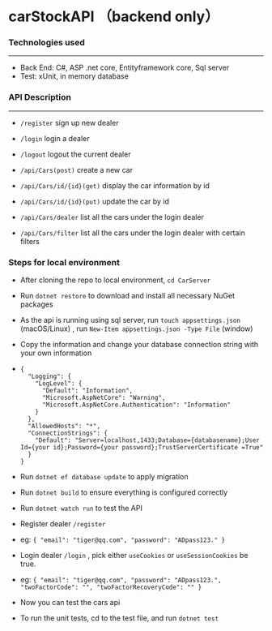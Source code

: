 # carStockAPI （backend only）

### **Technologies used**

---

- Back End: C#, ASP .net core, Entityframework core, Sql server
- Test: xUnit, in memory database

### **API Description**

---

- `/register` sign up new dealer
- `/login` login a dealer
- `/logout` logout the current dealer

- `/api/Cars(post)` create a new car
- `/api/Cars/id/{id}(get)` display the car information by id
- `/api/Cars/id/{id}(put)` update the car by id
- `/api/Cars/dealer` list all the cars under the login dealer
- `/api/Cars/filter` list all the cars under the login dealer with certain filters

### **Steps for local environment**

- After cloning the repo to local environment, `cd CarServer`
- Run `dotnet restore` to download and install all necessary NuGet packages
- As the api is running using sql server, run `touch appsettings.json` (macOS/Linux) , run `New-Item appsettings.json -Type File` (window)
- Copy the information and change your database connection string with your own information
- ```
  {
    "Logging": {
      "LogLevel": {
        "Default": "Information",
        "Microsoft.AspNetCore": "Warning",
        "Microsoft.AspNetCore.Authentication": "Information"
      }
    },
    "AllowedHosts": "*",
    "ConnectionStrings": {
      "Default": "Server=localhost,1433;Database={databasename};User Id={your id};Password={your password};TrustServerCertificate =True"
    }
  }
  ```

- Run `dotnet ef database update` to apply migration
- Run `dotnet build` to ensure everything is configured correctly
- Run `dotnet watch run` to test the API

- Register dealer `/register`
- eg:
  `{
  "email": "tiger@qq.com",
  "password": "ADpass123."
}`
- Login dealer `/login` , pick either `useCookies` or `useSessionCookies` be true.
- eg:
  `{
  "email": "tiger@qq.com",
  "password": "ADpass123.",
  "twoFactorCode": "",
  "twoFactorRecoveryCode": ""
}`

- Now you can test the cars api

- To run the unit tests, cd to the test file, and run `dotnet test`
